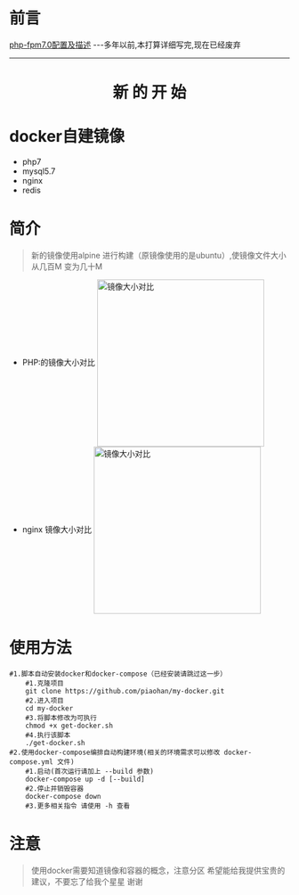 # 前言
[php-fpm7.0配置及描述](https://hub.docker.com/r/muyong/php7.0-fpm/) ---多年以前,本打算详细写完,现在已经废弃

---
<h1 align="center">新 的 开 始</h1>


# docker自建镜像

* php7
* mysql5.7
* nginx
* redis

# 简介

> 新的镜像使用alpine 进行构建（原镜像使用的是ubuntu）,使镜像文件大小从几百M 变为几十M

* PHP:的镜像大小对比
<img src="https://s2.ax1x.com/2019/07/12/ZfKFx0.png" width = "300" height = "300" alt="镜像大小对比" 
align=center>
* nginx 镜像大小对比
<img src="https://s2.ax1x.com/2019/07/15/Zo1IyQ.png" width = "300" height = "300" alt="镜像大小对比" 
align=center>

# 使用方法

```shell
#1.脚本自动安装docker和docker-compose（已经安装请跳过这一步）
    #1.克隆项目
    git clone https://github.com/piaohan/my-docker.git
    #2.进入项目
    cd my-docker
    #3.将脚本修改为可执行
    chmod +x get-docker.sh
    #4.执行该脚本
    ./get-docker.sh
#2.使用docker-compose编排自动构建环境(相关的环境需求可以修改 docker-compose.yml 文件)
    #1.启动(首次运行请加上 --build 参数)
    docker-compose up -d [--build] 
    #2.停止并销毁容器
    docker-compose down
    #3.更多相关指令 请使用 -h 查看
```
# 注意

> 使用docker需要知道镜像和容器的概念，注意分区
> 希望能给我提供宝贵的建议，不要忘了给我个星星 谢谢